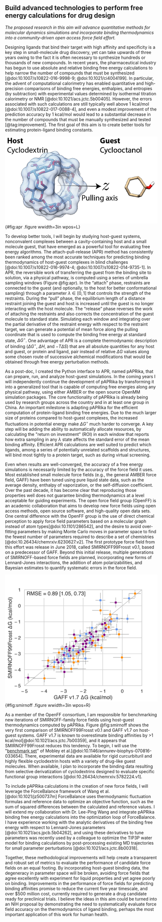 ## Build advanced technologies to perform free energy calculations for drug design
*The proposed research in this aim will advance quantitative methods for molecular dynamics simulations and incorporate binding thermodynamics into a community-driven open access force field effort.*

Designing ligands that bind their target with high affinity and specificity is a key step in small-molecule drug discovery, yet can take upwards of three years owing to the fact it is often necessary to synthesize hundreds or thousands of new compounds.
In recent years, the pharmaceutical industry has begun to use absolute and relative binding free energy calculations to help narrow the number of compounds that must be synthesized [@doi:10.1007/s10822-016-9998-9; @doi:10.1021/ci4004199].
In particular, the advent of computational calorimetry has enabled quantitative and high-precision comparisons of binding free energies, enthalpies, and entropies (by subtraction) with experimental values determined by isothermal titration calorimetry or NMR [@doi:10.1021/acs.jctc.5b00405].
However, the errors associated with such calculations are still typically well above 1 kcal/mol [@doi:10.1007/s10822-017-0088-4], and even a modest improvement of the prediction accuracy by 1 kcal/mol would lead to a substantial decrease in the number of compounds that must be manually synthesized and tested [@tag:improvement].
The first goal of this aim is to create better tools for estimating protein-ligand binding constants.

 ![An example host-guest system, $\alpha$-cyclodextrin with cyclooctanol (unbound) showing the pulling coordinate along the $z$ axis.](images/APR-annotated.png){#fig:apr .figure wwidth=3in wpos=L}

To develop better tools, I will begin by studying host-guest systems, nonconvalent complexes between a cavity-containing host and a small molecule guest, that have emerged as a powerful tool for evaluating free energy algorithms.
The attach-pull-release (APR) method has consistently been ranked among the most accurate techniques for predicting binding thermodynamics of host-guest complexes in blind challenges [@doi:10.1007/s10822-016-9974-4; @doi:10.1007/s10822-014-9735-1]. 
In APR, the reversible work of transferring the guest from the binding site to solution, via a physical pathway, is computed using a series of umbrella sampling windows (Figure @fig:apr).
In the “attach” phase, restraints are connected to the guest (and optionally, to the host for better conformational sampling) through a parameter $\lambda \in [0, 1]$ that controls the strength of the restraints.
During the “pull” phase, the equilibrium length of a distance restraint joining the guest and host is increased until the guest is no longer interacting with the host molecule. 
The “release” phase reverses the work of attaching the restraints and also corrects the concentration of the guest molecule to standard state.
Simulating each window and integrating over the partial derivative of the restraint energy with respect to the restraint target, we can generate a potential of mean force along the pulling coordinate that is used to compute the binding free energy at standard state, $\Delta G^\circ$.
One advantage of APR is a complete thermodynamic description of binding ($\Delta G^\circ$, $\Delta H$, and $-T \Delta S$) that are all absolute quantities for any host and guest, or protein and ligand, pair instead of relative $\Delta G$ values along some chosen route of successive alchemical modifications that would be obtained through free energy perturbation methods.

As a post-doc, I created the Python interface to APR, named pAPRika, that can prepare, run, and analyze host-guest simulations.
In the coming years I will independently continue the development of pAPRika by transforming it into a generalized tool that is capable of computing free energies along any physical pathway, using either AMBER or the open source OpenMM simulation packages.
The core functionality of pAPRika is already being used by research groups across the country and in at least one group in China.
An important milestone is adapting pAPRika for the efficient computation of protein-ligand binding free energies.
Due to the much larger size of proteins compared to host-guest complexes, the increased fluctuations in potential energy make $\Delta G^\circ$ much harder to converge.
A key step will be adding the ability to automatically allocate resources, by calculating the "return on investment" (ROI) in each window that reports how extra sampling in any $\lambda$ state affects the standard error of the mean binding affinity.
Efficient APR calculations are well suited to predict which ligands, among a series of potentially unrelated scaffolds and structures, will bind most tightly to a protein target, such as during virtual screening.

Even when results are well-converged, the accuracy of a free energy simulations is necessarily limited by the accuracy of the force field it uses. 
Most established small molecule force fields (e.g., the general AMBER force field, GAFF) have been tuned using pure liquid state data, such as the average density, enthalpy of vaporization, or the self-diffusion coefficient.
Over the past decade, it has become clear that reproducing those properties well does not guarantee binding thermodynamics at a level acceptable for guiding experiments.
The open force field group (OpenFF) is an academic collaboration that aims to develop new force fields using open access methods, open source software, and high-quality open data sets.
One central difference with the OpenFF group is the use of direct chemical perception to apply force field parameters based on a molecular graph instead of atom types[@doi:10.1101/286542], and the desire to avoid over-fitting parameters by making Monte Carlo moves in parameter space to find the fewest number of parameters required to describe a set of chemistries [@doi:10.26434/chemrxiv.6230627.v2].
The first prototype force field from this effort was release in June 2018, called SMIRNOFF99Frosst v0.1, based on a predecessor of GAFF.
Beyond this initial release, multiple generations of SMIRNOFF-based force fields are planned, incorporating new forms of Lennard-Jones interactions, the addition of atom polarizabilities, and Bayesian estimates to quantify systematic errors in the force field.

![A comparison of binding free energies between SMIRNOFF99Frosst and GAFF v1.7 for a series of cyclodextrin hosts and guests (unpublished results). Points are colored according to guest functional group.](images/SMIRNOFF-vs-GAFF-deltaG.png){#fig:smirnoff .figure wwidth=3in wpos=R}

As a member of the OpenFF consortium, I am responsible for benchmarking new iterations of SMIRNOFF-family force fields using host-guest thermodynamics computed by pAPRika.
Figure @fig:smirnoff shows the very first comparison of SMIRNOFF99Frosst v0.1 and GAFF v1.7 on host-guest systems.
GAFF v1.7 is known to overestimate binding affinities by >1 kcal/mol[@doi:10.1021/acs.jctc.7b00359], and it appears that SMIRNOFF99Frosst reduces this tendency.
To begin, I will use the "[benchmark set](https://escholarship.org/uc/item/9p37m6bq)" of Mobley et al.[@doi:10.1146/annurev-biophys-070816-033654].
There, experimental data are available for rigid curcurbituril and highly flexible cyclodextrin hosts with a variety of drug-like guest molecules. 
When available, I plan to incorporate the binding data resulting from selective derivatization of cyclodextrins designed to evaluate specific functional group interactions [@doi:10.26434/chemrxiv.5782224.v1].

To include pAPRika calculations in the creation of new force fields, I will leverage the ForceBalance framework of Wang et al.[@doi:10.1021/jz500737m]
ForceBalance uses thermodynamic fluctuation formulas and reference data to optimize an objective function, such as the sum of squared differences between the calculated and reference values.
I will extend my collaboration with Dr. Lee-Ping Wang and integrate pAPRika binding free energy calculations into the optimization loop of ForceBalance. 
I have experience working with the analytic derivatives of the binding free energy with respect to Lennard-Jones parameters [@doi:10.1021/acs.jpcb.5b04262], and using these derivatives to tune parameters was recently used by a colleague to optimize the TIP3P water model for binding calculations by post-processing existing MD trajectories for small parameter perturbations [@doi:10.1021/acs.jctc.8b00318].

Together, these methodological improvements will help create a transparent and robust set of metrics to evaluate the performance of candidate force fields on an equal footing.
By incorporating host-guest binding data, the degeneracy in parameter space will be broken, avoiding force fields that agree excellently with experiment for liquid properties and yet agree poorly on binding.
Improvements in the performance of force fields for predicting binding affinities promise to reduce the current five year timescale, and over $500 million cost, currently required to generate a drug candidate ready for preclinical trials. 
I believe the ideas in this aim could be turned into an NIH proposal by demonstrating the need to systematically evaluate force field accuracy on the thermodynamics of ligand binding, perhaps the most important application of this work for human health.